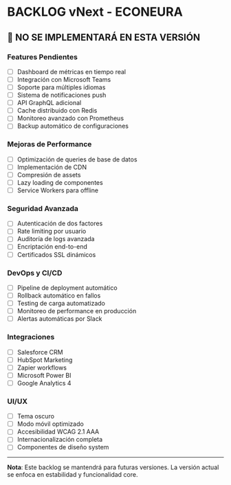# BACKLOG vNext - ECONEURA

## 🚫 NO SE IMPLEMENTARÁ EN ESTA VERSIÓN

### Features Pendientes
- [ ] Dashboard de métricas en tiempo real
- [ ] Integración con Microsoft Teams
- [ ] Soporte para múltiples idiomas
- [ ] Sistema de notificaciones push
- [ ] API GraphQL adicional
- [ ] Cache distribuido con Redis
- [ ] Monitoreo avanzado con Prometheus
- [ ] Backup automático de configuraciones

### Mejoras de Performance
- [ ] Optimización de queries de base de datos
- [ ] Implementación de CDN
- [ ] Compresión de assets
- [ ] Lazy loading de componentes
- [ ] Service Workers para offline

### Seguridad Avanzada
- [ ] Autenticación de dos factores
- [ ] Rate limiting por usuario
- [ ] Auditoría de logs avanzada
- [ ] Encriptación end-to-end
- [ ] Certificados SSL dinámicos

### DevOps y CI/CD
- [ ] Pipeline de deployment automático
- [ ] Rollback automático en fallos
- [ ] Testing de carga automatizado
- [ ] Monitoreo de performance en producción
- [ ] Alertas automáticas por Slack

### Integraciones
- [ ] Salesforce CRM
- [ ] HubSpot Marketing
- [ ] Zapier workflows
- [ ] Microsoft Power BI
- [ ] Google Analytics 4

### UI/UX
- [ ] Tema oscuro
- [ ] Modo móvil optimizado
- [ ] Accesibilidad WCAG 2.1 AAA
- [ ] Internacionalización completa
- [ ] Componentes de diseño system

---

**Nota**: Este backlog se mantendrá para futuras versiones. La versión actual se enfoca en estabilidad y funcionalidad core.
